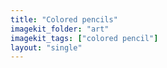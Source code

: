 ```yaml
---
title: "Colored pencils"
imagekit_folder: "art"
imagekit_tags: ["colored pencil"]
layout: "single"
---
```


